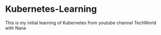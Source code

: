 # Kubernetes-Learning
This is my initial learning of Kubernetes from youtube channel TechWorld with Nana
